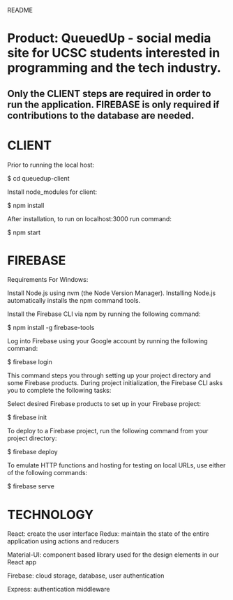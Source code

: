 README

# Product: QueuedUp - social media site for UCSC students interested in programming and the tech industry.

## Only the CLIENT steps are required in order to run the application. FIREBASE is only required if contributions to the database are needed.

# CLIENT

Prior to running the local host:

$ cd queuedup-client

Install node_modules for client:

$ npm install

After installation, to run on localhost:3000 run command:

$ npm start

# FIREBASE

Requirements
For Windows:

Install Node.js using nvm (the Node Version Manager).
Installing Node.js automatically installs the npm command tools.

Install the Firebase CLI via npm by running the following command:

$ npm install -g firebase-tools

Log into Firebase using your Google account by running the following command:

$ firebase login

This command steps you through setting up your project directory and some Firebase products. During project initialization, the Firebase CLI asks you to complete the following tasks:

Select desired Firebase products to set up in your Firebase project:

$ firebase init

To deploy to a Firebase project, run the following command from your project directory:

$ firebase deploy

To emulate HTTP functions and hosting for testing on local URLs, use either of the following commands:

$ firebase serve

# TECHNOLOGY

React: create the user interface
Redux: maintain the state of the entire application using actions and reducers

Material-UI: component based library used for the design elements in our React app

Firebase: cloud storage, database, user authentication

Express: authentication middleware

